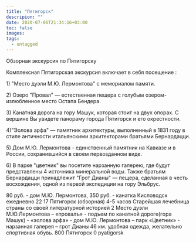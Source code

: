 ```yaml
---
title: "Пятигорск"
descripion: ""
date: 2020-07-06T21:34:16+03:00
toc: false
images:
tags:
  - untagged
---
```


Обзорная экскурсия по Пятигорску <p>Комплексная Пятигорская экскурсия включает в себя посещение : </p> <p>1) "Место дуэли М.Ю. Лермонтова" с мемориалом памяти. </p> <p>2) Озеро "Провал" — естественная пещера с голубым озером- излюбленное место Остапа Бендера. </p> <p>3) Канатная дорога на гору Машук, которая стоит на двух опорах. С вершине Вы увидете панораму города Пятигорск и его окрестности. </p> <p>4)"Эолова арфа" ― памятник архитектуры, выполненный в 1831 году в стиле античности итальянскими архитекторами братьями Бернардацци. </p> <p>5) Дом М.Ю. Лермонтова - единственный памятник на Кавказе и в России, сохранившийся в своем первозданном виде. </p> <p>6) В парке "цветник" вы посетите нарзанную галерею, где будут представлены 4 источника минеральной воды. Также братьям Бернардацци принадлежит "Грот Дианы" — пещера, сделанная в честь восхождения, одной из первой экспедиции на гору Эльбрус.</p> 80 руб. - дом М.Ю. Лермонтова, 350 руб. - канатка Кисловодск ежедневно 22 17 Пятигорск (обзорная) 4-5 часов Старейшая лечебница страны со своей литературной историей 2 Место дуэли М.Ю.Лермонтова – «провалъ» - подъем по канатной дороге(гора Машук) - «эолова арфа» - дом М.Ю. Лермонтова – парк «Цветник» - нарзанная галерея – грот Дианы 46 км. удобная одежда, желательно спортивная обувь. 800 Пятигорск 0 pyatigorsk
